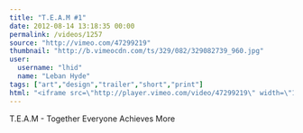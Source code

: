```yaml
---
title: "T.E.A.M #1"
date: 2012-08-14 13:18:35 00:00
permalink: /videos/1257
source: "http://vimeo.com/47299219"
thumbnail: "http://b.vimeocdn.com/ts/329/082/329082739_960.jpg"
user:
  username: "lhid"
  name: "Leban Hyde"
tags: ["art","design","trailer","short","print"]
html: "<iframe src=\"http://player.vimeo.com/video/47299219\" width=\"1280\" height=\"720\" frameborder=\"0\" webkitAllowFullScreen mozallowfullscreen allowFullScreen></iframe>"
---
```


T.E.A.M - Together Everyone Achieves More